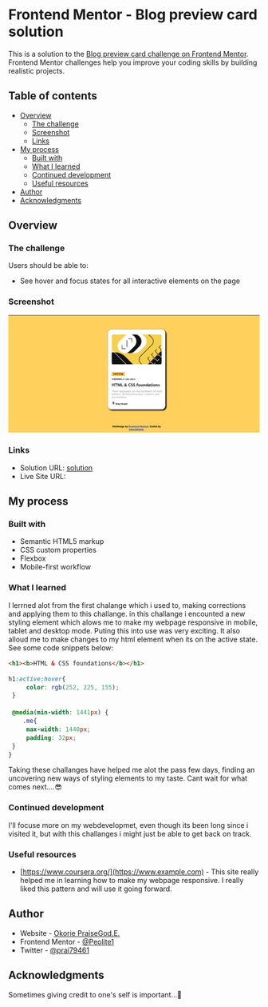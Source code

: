 # Frontend Mentor - Blog preview card solution

This is a solution to the [Blog preview card challenge on Frontend Mentor](https://www.frontendmentor.io/challenges/blog-preview-card-ckPaj01IcS). Frontend Mentor challenges help you improve your coding skills by building realistic projects. 

## Table of contents

- [Overview](#overview)
  - [The challenge](#the-challenge)
  - [Screenshot](#screenshot)
  - [Links](#links)
- [My process](#my-process)
  - [Built with](#built-with)
  - [What I learned](#what-i-learned)
  - [Continued development](#continued-development)
  - [Useful resources](#useful-resources)
- [Author](#author)
- [Acknowledgments](#acknowledgments)


## Overview

### The challenge

Users should be able to:

- See hover and focus states for all interactive elements on the page

### Screenshot

![Blog preview card](images/Screenshort2.png)

### Links

- Solution URL: [solution](https://github.com/Peolite1/Blog-Card.git)
- Live Site URL: [](https://your-live-site-url.com)

## My process

### Built with

- Semantic HTML5 markup
- CSS custom properties
- Flexbox
- Mobile-first workflow

### What I learned

I lerrned alot from the first chalange which i used to, making corrections and applying them to this challange. in this challange i encounted a new styling element which alows me to make my webpage responsive in mobile, tablet and desktop mode. Puting this into use was very exciting. It also alloud me to make changes to my html element when its on the active state.
 See some code snippets below:

```html
<h1><b>HTML & CSS foundations</b></h1>
```
```css
h1:active:hover{
     color: rgb(252, 225, 155); 
 }

 @media(min-width: 1441px) {
    .me{
     max-width: 1440px;
     padding: 32px;
 }
}

```
Taking these challanges have helped me alot the pass few days, finding an uncovering new ways of styling elements to my taste. Cant wait for what comes next....😎

### Continued development
I'll focuse more on my webdevelopmet, even though its been long since i visited it, but with this challanges i might just be able to get back on track.

### Useful resources

- [https://www.coursera.org/](https://www.example.com) - This site really helped me in learning how to make my webpage responsive. I really liked this pattern and will use it going forward.

## Author

- Website - [Okorie PraiseGod.E.](https://www.your-site.com)
- Frontend Mentor - [@Peolite1](https://www.frontendmentor.io/profile/Peolite1)
- Twitter - [@prai79461](https://x.com/prai79461)

## Acknowledgments
Sometimes giving credit to one's self  is important...🙂
